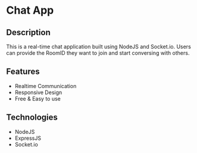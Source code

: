# Chat App

## Description

This is a real-time chat application built using NodeJS and Socket.io. Users can provide the RoomID they want to join and start conversing with others.

## Features

- Realtime Communication
- Responsive Design
- Free & Easy to use

## Technologies

- NodeJS
- ExpressJS
- Socket.io
